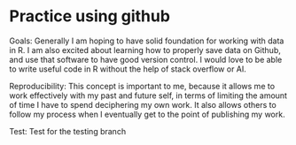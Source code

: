 # Practice using github

Goals: Generally I am hoping to have solid foundation for working with data in
R. I am also excited about learning how to properly save data on Github, and use
that software to have good version control. I would love to be able to write
useful code in R without the help of stack overflow or AI.

Reproducibility: This concept is important to me, because it allows me to work
effectively with my past and future self, in terms of limiting the amount of
time I have to spend deciphering my own work. It also allows others to follow
my process when I eventually get to the point of publishing my work.

Test: Test for the testing branch

